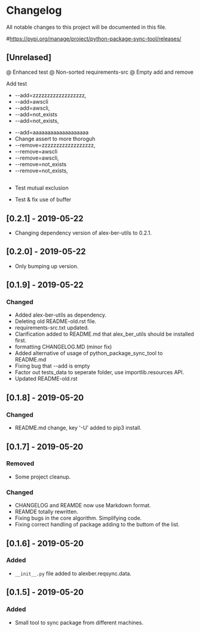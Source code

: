 # Changelog
All notable changes to this project will be documented in this file.

\#https://pypi.org/manage/project/python-package-sync-tool/releases/

## [Unrelased]
@ Enhanced test
@ Non-sorted requirements-src
@ Empty add and remove


Add test

+ --add=zzzzzzzzzzzzzzzzzz,
+ --add=awscli
+ --add=awscli,
+ --add=not_exists
+ --add=not_exists,
- --add=aaaaaaaaaaaaaaaaaaa
- Change assert to more thoroguh
- --remove=zzzzzzzzzzzzzzzzzz,
- --remove=awscli
- --remove=awscli,
- --remove=not_exists
- --remove=not_exists,
##
*   Test mutual exclusion

*   Test & fix use of buffer

##


## [0.2.1] - 2019-05-22
- Changing dependency version of alex-ber-utils to 0.2.1.


## [0.2.0] - 2019-05-22
- Only bumping up version.

## [0.1.9] - 2019-05-22
### Changed
- Added alex-ber-utils as dependency. 
- Deleting old README-old.rst file.
- requirements-src.txt updated.
- Clarification added to README.md that alex_ber_utils should be installed first.
- formatting CHANGELOG.MD (minor fix)
- Added alternative of usage of python_package_sync_tool to README.md
- Fixing bug that --add is empty
- Factor out tests_data to seperate folder, use importlib.resources API.  
- Updated README-old.rst


## [0.1.8] - 2019-05-20
### Changed
- README.md change, key '-U' added to pip3 install.


## [0.1.7] - 2019-05-20
### Removed
- Some project cleanup.

### Changed
- CHANGELOG and REAMDE now use Markdown format.
- REAMDE totally rewritten.
- Fixing bugs in the core algorithm. Simplifying code.
- Fixing correct handling of package adding to the buttom of the list. 


## [0.1.6] - 2019-05-20
### Added
- `__init__.py` file added to alexber.reqsync.data.

## [0.1.5] - 2019-05-20
### Added
- Small tool to sync package from different machines.






